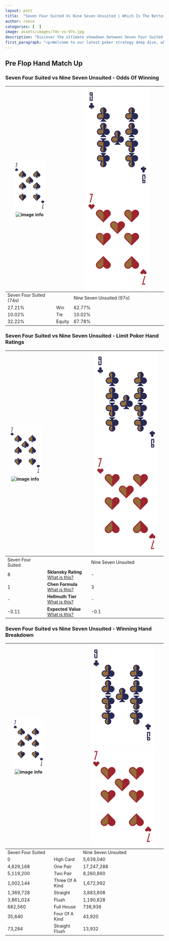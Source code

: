 ```yaml
---
layout: post
title:  "Seven Four Suited Vs Nine Seven Unsuited | Which Is The Better Hand In Poker? A Complete Guide"
author: reece
categories: [  ]
image: assets/images/74s-vs-97o.jpg
description: "Discover the ultimate showdown between Seven Four Suited and Nine Seven Unsuited in poker! Uncover the odds, strategies, and scenarios where one hand triumphs over the other. Get ready to up your poker game with this thrilling analysis."
first_paragraph: "<p>Welcome to our latest poker strategy deep dive, where we're pitting two distinct hands against each other in a high-stakes showdown: Seven Four Suited vs Nine Seven Unsuited.</p><p>In the dynamic world of poker, every decision counts, and knowing which hand holds the upper hand is key to your success at the table.</p><p>In this article, we'll dissect these two hands, explore the scenarios where one dominates the other, and equip you with the knowledge to make strategic choices that can tip the odds in your favor.</p><p>Get ready to unravel the intriguing dynamics of these poker hands and elevate your game to new heights.</p>"
---
```




[comment]: # (sp0)

## Pre Flop Hand Match Up

<div class="table hand-ratings" markdown="1"> 



### Seven Four Suited vs Nine Seven Unsuited - Odds Of Winning


    
| ![image info](assets/images/hand1/7.png) ![image info](assets/images/hand1/4s.png) |  | ![image info](assets/images/hand2/9.png) ![image info](assets/images/hand2/7o.png) |
| -------- | -------- | -------- |
| Seven Four Suited (74s) |  | Nine Seven Unsuited (97o) |
| 27.21% | Win | 62.77% |
| 10.02% | Tie | 10.02% |
| 32.22% | Equity | 67.78% |




[comment]: # (sp1)



### Seven Four Suited vs Nine Seven Unsuited - Limit Poker Hand Ratings


    
| ![image info](assets/images/hand1/7.png) ![image info](assets/images/hand1/4s.png) |  | ![image info](assets/images/hand2/9.png) ![image info](assets/images/hand2/7o.png) |
| -------- | -------- | -------- |
| Seven Four Suited |  | Nine Seven Unsuited |
| 8 | **Sklansky Rating** [What is this?](/sklansky-rating-explained) | - |
| 1 | **Chen Formula** [What is this?](/chen-formula-explained) | 3 |
| - | **Hellmuth Tier** [What is this?](/Hellmuth-tier-explained) | - |
| -0.11 | **Expected Value** [What is this?](/expected-value-explained) | -0.1 |




[comment]: # (sp2)



### Seven Four Suited vs Nine Seven Unsuited - Winning Hand Breakdown


    
| ![image info](assets/images/hand1/7.png) ![image info](assets/images/hand1/4s.png) |  | ![image info](assets/images/hand2/9.png) ![image info](assets/images/hand2/7o.png) |
| -------- | -------- | -------- |
| Seven Four Suited |  | Nine Seven Unsuited |
| 0 | High Card | 5,639,040 |
| 4,629,168 | One Pair | 17,247,288 |
| 5,119,200 | Two Pair | 8,260,860 |
| 1,002,144 | Three Of A Kind | 1,672,992 |
| 1,369,728 | Straight | 3,883,608 |
| 3,861,024 | Flush | 1,190,628 |
| 682,560 | Full House | 738,936 |
| 35,640 | Four Of A Kind | 43,920 |
| 73,284 | Straight Flush | 13,932 |




[comment]: # (sp3)



</div>

[comment]: # (sp4)



[comment]: # (sp5)

